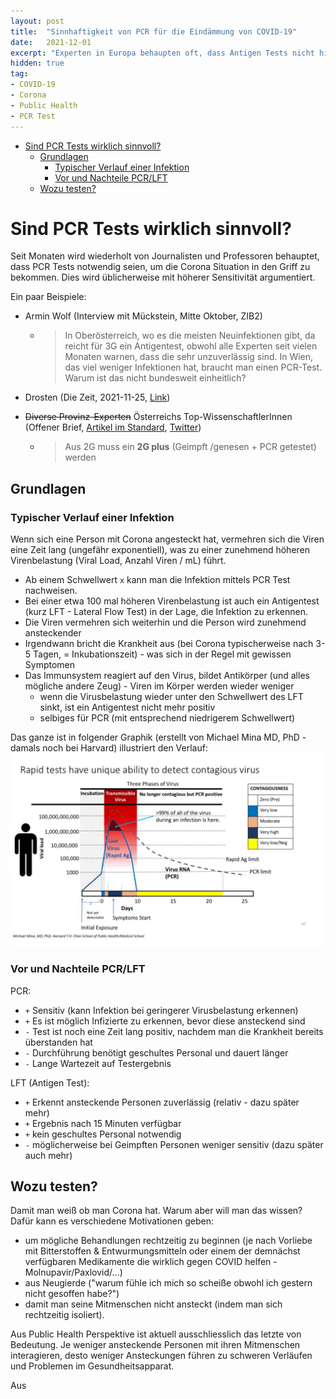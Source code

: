 ```yaml
---
layout: post
title:  "Sinnhaftigkeit von PCR für die Eindämmung von COVID-19"
date:   2021-12-01
excerpt: "Experten in Europa behaupten oft, dass Antigen Tests nicht hinreichend sensitiv sind. Stimmt das?"
hidden: true
tag:
- COVID-19
- Corona
- Public Health
- PCR Test
---
```


- [Sind PCR Tests wirklich sinnvoll?](#sind-pcr-tests-wirklich-sinnvoll)
  - [Grundlagen](#grundlagen)
    - [Typischer Verlauf einer Infektion](#typischer-verlauf-einer-infektion)
    - [Vor und Nachteile PCR/LFT](#vor-und-nachteile-pcrlft)
  - [Wozu testen?](#wozu-testen)

# Sind PCR Tests wirklich sinnvoll?

Seit Monaten wird wiederholt von Journalisten und Professoren behauptet, dass PCR Tests notwendig seien, um die Corona Situation in den Griff zu bekommen.
Dies wird üblicherweise mit höherer Sensitivität argumentiert.

Ein paar Beispiele:


- Armin Wolf (Interview mit Mückstein, Mitte Oktober, ZIB2)
  - > In Oberösterreich, wo es die meisten Neuinfektionen gibt, da 
reicht für 3G ein Antigentest, obwohl alle Experten seit vielen 
Monaten warnen, dass die sehr unzuverlässig sind. In Wien, das 
viel weniger Infektionen hat, braucht man einen PCR-Test. Warum 
ist das nicht bundesweit einheitlich? 

- Drosten (Die Zeit, 2021-11-25, [Link](../pdfs/drosten-zeit.pdf))

- ~~Diverse Provinz-Experten~~ Österreichs Top-WissenschaftlerInnen (Offener Brief, [Artikel im Standard](https://www.derstandard.at/story/2000131132704/wissenschafter-fordern-in-einem-statement-konsequente-massnahmen), [Twitter](https://twitter.com/lou_lorenz/status/1459226196361764866/photo/2))
  - > Aus 2G muss ein **2G plus** (Geimpft /genesen  + PCR getestet) werden


## Grundlagen

### Typischer Verlauf einer Infektion

Wenn sich eine Person mit Corona angesteckt hat, vermehren sich die Viren eine Zeit lang (ungefähr exponentiell), was zu einer zunehmend höheren Virenbelastung (Viral Load, Anzahl Viren / mL) führt.

- Ab einem Schwellwert `x` kann man die Infektion mittels PCR Test nachweisen.
- Bei einer etwa 100 mal höheren Virenbelastung ist auch ein Antigentest (kurz LFT - Lateral Flow Test) in der Lage, die Infektion zu erkennen. 
- Die Viren vermehren sich weiterhin und die Person wird zunehmend ansteckender
- Irgendwann bricht die Krankheit aus (bei Corona typischerweise nach 3-5 Tagen, = Inkubationszeit) - was sich in der Regel mit gewissen Symptomen
- Das Immunsystem reagiert auf den Virus, bildet Antikörper (und alles mögliche andere Zeug) - Viren im Körper werden wieder weniger
  - wenn die Virusbelastung wieder unter den Schwellwert des LFT sinkt, ist ein Antigentest nicht mehr positiv
  - selbiges für PCR (mit entsprechend niedrigerem Schwellwert)

Das ganze ist in folgender Graphik (erstellt von Michael Mina MD, PhD - damals noch bei Harvard) illustriert den Verlauf:
![Link](../img/rapid-tests.jpg)

### Vor und Nachteile PCR/LFT

PCR:
- `+` Sensitiv (kann Infektion bei geringerer Virusbelastung erkennen)
- `+` Es ist möglich Infizierte zu erkennen, bevor diese ansteckend sind
- `-` Test ist noch eine Zeit lang positiv, nachdem man die Krankheit bereits überstanden hat
- `-` Durchführung benötigt geschultes Personal und dauert länger
- `-` Lange Wartezeit auf Testergebnis

LFT (Antigen Test):
- `+` Erkennt ansteckende Personen zuverlässig (relativ - dazu später mehr)
- `+` Ergebnis nach 15 Minuten verfügbar
- `+` kein geschultes Personal notwendig
- `-` möglicherweise bei Geimpften Personen weniger sensitiv (dazu später auch mehr)

## Wozu testen? 
Damit man weiß ob man Corona hat. Warum aber will man das wissen?
Dafür kann es verschiedene Motivationen geben:
- um mögliche Behandlungen rechtzeitig zu beginnen (je nach Vorliebe mit Bitterstoffen & Entwurmungsmitteln oder einem der demnächst verfügbaren Medikamente die wirklich gegen COVID helfen - Molnupavir/Paxlovid/...)
- aus Neugierde ("warum fühle ich mich so scheiße obwohl ich gestern nicht gesoffen habe?")
- damit man seine Mitmenschen nicht ansteckt (indem man sich rechtzeitig isoliert). 

Aus Public Health Perspektive ist aktuell ausschliesslich das letzte von Bedeutung.
Je weniger ansteckende Personen mit ihren Mitmenschen interagieren, desto weniger Ansteckungen führen zu schweren Verläufen und Problemen im Gesundheitsapparat.

Aus 
